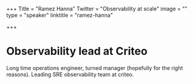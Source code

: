 +++
Title = "Ramez Hanna"
Twitter = "Observability at scale"
image = ""
type = "speaker"
linktitle = "ramez-hanna"

+++


# Observability lead at Criteo

Long time operations engineer, turned manager (hopefully for the right reasons).
Leading SRE observability team at criteo. 